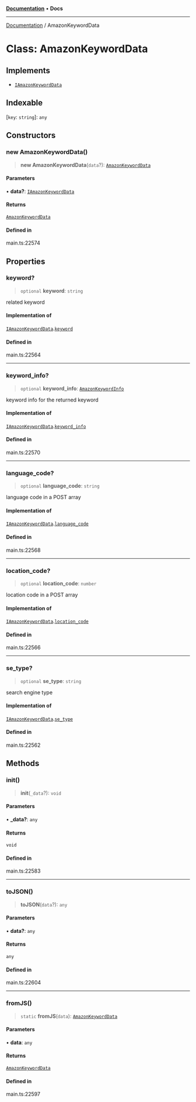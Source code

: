 [**Documentation**](../README.md) • **Docs**

***

[Documentation](../globals.md) / AmazonKeywordData

# Class: AmazonKeywordData

## Implements

- [`IAmazonKeywordData`](../interfaces/IAmazonKeywordData.md)

## Indexable

 \[`key`: `string`\]: `any`

## Constructors

### new AmazonKeywordData()

> **new AmazonKeywordData**(`data`?): [`AmazonKeywordData`](AmazonKeywordData.md)

#### Parameters

• **data?**: [`IAmazonKeywordData`](../interfaces/IAmazonKeywordData.md)

#### Returns

[`AmazonKeywordData`](AmazonKeywordData.md)

#### Defined in

main.ts:22574

## Properties

### keyword?

> `optional` **keyword**: `string`

related keyword

#### Implementation of

[`IAmazonKeywordData`](../interfaces/IAmazonKeywordData.md).[`keyword`](../interfaces/IAmazonKeywordData.md#keyword)

#### Defined in

main.ts:22564

***

### keyword\_info?

> `optional` **keyword\_info**: [`AmazonKeywordInfo`](AmazonKeywordInfo.md)

keyword info for the returned keyword

#### Implementation of

[`IAmazonKeywordData`](../interfaces/IAmazonKeywordData.md).[`keyword_info`](../interfaces/IAmazonKeywordData.md#keyword_info)

#### Defined in

main.ts:22570

***

### language\_code?

> `optional` **language\_code**: `string`

language code in a POST array

#### Implementation of

[`IAmazonKeywordData`](../interfaces/IAmazonKeywordData.md).[`language_code`](../interfaces/IAmazonKeywordData.md#language_code)

#### Defined in

main.ts:22568

***

### location\_code?

> `optional` **location\_code**: `number`

location code in a POST array

#### Implementation of

[`IAmazonKeywordData`](../interfaces/IAmazonKeywordData.md).[`location_code`](../interfaces/IAmazonKeywordData.md#location_code)

#### Defined in

main.ts:22566

***

### se\_type?

> `optional` **se\_type**: `string`

search engine type

#### Implementation of

[`IAmazonKeywordData`](../interfaces/IAmazonKeywordData.md).[`se_type`](../interfaces/IAmazonKeywordData.md#se_type)

#### Defined in

main.ts:22562

## Methods

### init()

> **init**(`_data`?): `void`

#### Parameters

• **\_data?**: `any`

#### Returns

`void`

#### Defined in

main.ts:22583

***

### toJSON()

> **toJSON**(`data`?): `any`

#### Parameters

• **data?**: `any`

#### Returns

`any`

#### Defined in

main.ts:22604

***

### fromJS()

> `static` **fromJS**(`data`): [`AmazonKeywordData`](AmazonKeywordData.md)

#### Parameters

• **data**: `any`

#### Returns

[`AmazonKeywordData`](AmazonKeywordData.md)

#### Defined in

main.ts:22597
